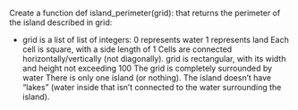 Create a function def island_perimeter(grid): that returns the perimeter of the island described in grid:

- grid is a list of list of integers:
    0 represents water
    1 represents land
    Each cell is square, with a side length of 1
    Cells are connected horizontally/vertically (not diagonally).
    grid is rectangular, with its width and height not exceeding 100
    The grid is completely surrounded by water
    There is only one island (or nothing).
    The island doesn’t have “lakes” (water inside that isn’t connected to the water surrounding the island).